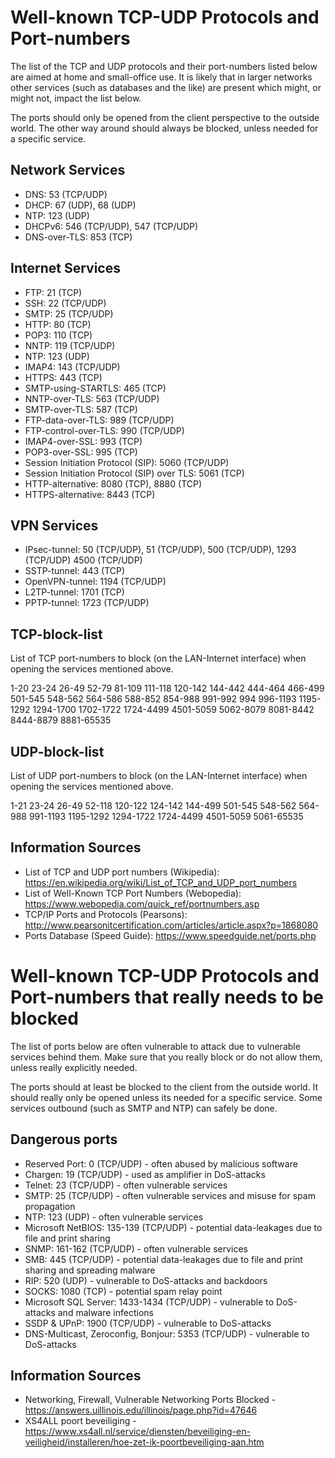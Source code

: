 # Well-known TCP-UDP Protocols and Port-numbers
The list of the TCP and UDP protocols and their port-numbers listed below are aimed at home and small-office use. It is likely that in larger networks other services (such as databases and the like) are present which might, or might not, impact the list below.

The ports should only be opened from the client perspective to the outside world. The other way around should always be blocked, unless needed for a specific service.

## Network Services
- DNS: 53 (TCP/UDP)
- DHCP: 67 (UDP), 68 (UDP)
- NTP: 123 (UDP)
- DHCPv6: 546 (TCP/UDP), 547 (TCP/UDP)
- DNS-over-TLS: 853 (TCP)

## Internet Services
- FTP: 21 (TCP)
- SSH: 22 (TCP/UDP)
- SMTP: 25 (TCP/UDP)
- HTTP: 80 (TCP)
- POP3: 110 (TCP)
- NNTP: 119 (TCP/UDP)
- NTP: 123 (UDP)
- IMAP4: 143 (TCP/UDP)
- HTTPS: 443 (TCP)
- SMTP-using-STARTLS: 465 (TCP)
- NNTP-over-TLS: 563 (TCP/UDP)
- SMTP-over-TLS: 587 (TCP)
- FTP-data-over-TLS: 989 (TCP/UDP)
- FTP-control-over-TLS: 990 (TCP/UDP)
- IMAP4-over-SSL: 993 (TCP)
- POP3-over-SSL: 995 (TCP)
- Session Initiation Protocol (SIP): 5060 (TCP/UDP)
- Session Initiation Protocol (SIP) over TLS: 5061 (TCP)
- HTTP-alternative: 8080 (TCP), 8880 (TCP)
- HTTPS-alternative: 8443 (TCP)

## VPN Services
- IPsec-tunnel: 50 (TCP/UDP), 51 (TCP/UDP), 500 (TCP/UDP), 1293 (TCP/UDP) 4500 (TCP/UDP)
- SSTP-tunnel: 443 (TCP)
- OpenVPN-tunnel: 1194 (TCP/UDP)
- L2TP-tunnel: 1701 (TCP)
- PPTP-tunnel: 1723 (TCP/UDP)

## TCP-block-list
List of TCP port-numbers to block (on the LAN-Internet interface) when opening the services mentioned above.

1-20
23-24
26-49
52-79
81-109
111-118
120-142
144-442
444-464
466-499
501-545
548-562
564-586
588-852
854-988
991-992
994
996-1193
1195-1292
1294-1700
1702-1722
1724-4499
4501-5059
5062-8079
8081-8442
8444-8879
8881-65535

## UDP-block-list
List of UDP port-numbers to block (on the LAN-Internet interface) when opening the services mentioned above.

1-21
23-24
26-49
52-118
120-122
124-142
144-499
501-545
548-562
564-988
991-1193
1195-1292
1294-1722
1724-4499
4501-5059
5061-65535

## Information Sources
- List of TCP and UDP port numbers (Wikipedia): https://en.wikipedia.org/wiki/List_of_TCP_and_UDP_port_numbers
- List of Well-Known TCP Port Numbers (Webopedia): https://www.webopedia.com/quick_ref/portnumbers.asp
- TCP/IP Ports and Protocols (Pearsons): http://www.pearsonitcertification.com/articles/article.aspx?p=1868080
- Ports Database (Speed Guide): https://www.speedguide.net/ports.php

# Well-known TCP-UDP Protocols and Port-numbers that really needs to be blocked
The list of ports below are often vulnerable to attack due to vulnerable services behind them. Make sure that you really block or do not allow them, unless really explicitly needed.

The ports should at least be blocked to the client from the outside world. It should really only be opened unless its needed for a specific service. Some services outbound (such as SMTP and NTP) can safely be done.

## Dangerous ports
- Reserved Port: 0 (TCP/UDP) - often abused by malicious software
- Chargen: 19 (TCP/UDP) - used as amplifier in DoS-attacks
- Telnet: 23 (TCP/UDP) - often vulnerable services
- SMTP: 25 (TCP/UDP) - often vulnerable services and misuse for spam propagation
- NTP: 123 (UDP) - often vulnerable services
- Microsoft NetBIOS: 135-139 (TCP/UDP) - potential data-leakages due to file and print sharing
- SNMP: 161-162 (TCP/UDP) - often vulnerable services
- SMB: 445 (TCP/UDP) - potential data-leakages due to file and print sharing and spreading malware
- RIP: 520 (UDP) - vulnerable to DoS-attacks and backdoors
- SOCKS: 1080 (TCP) - potential spam relay point
- Microsoft SQL Server: 1433-1434 (TCP/UDP) - vulnerable to DoS-attacks and malware infections
- SSDP & UPnP: 1900 (TCP/UDP) - vulnerable to DoS-attacks
- DNS-Multicast, Zeroconfig, Bonjour: 5353 (TCP/UDP) - vulnerable to DoS-attacks

## Information Sources
- Networking, Firewall, Vulnerable Networking Ports Blocked - https://answers.uillinois.edu/illinois/page.php?id=47646
- XS4ALL poort beveiliging - https://www.xs4all.nl/service/diensten/beveiliging-en-veiligheid/installeren/hoe-zet-ik-poortbeveiliging-aan.htm